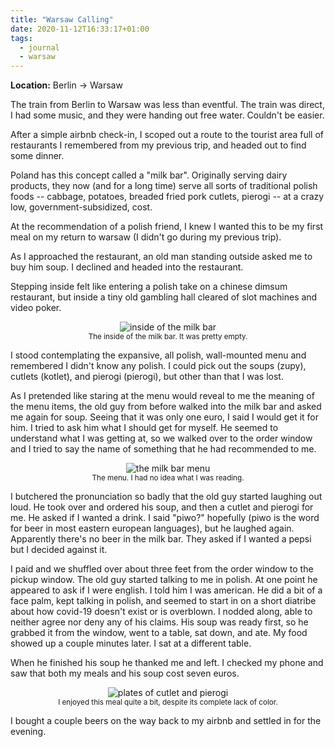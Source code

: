 ```yaml
---
title: "Warsaw Calling"
date: 2020-11-12T16:33:17+01:00
tags:
  - journal
  - warsaw
---
```


**Location:** Berlin -> Warsaw

The train from Berlin to Warsaw was less than eventful. The train was direct,
I had some music, and they were handing out free water. Couldn't be easier.

After a simple airbnb check-in, I scoped out a route to the tourist area full
of restaurants I remembered from my previous trip, and headed out to find
some dinner.

Poland has this concept called a "milk bar". Originally serving dairy
products, they now (and for a long time) serve all sorts of traditional
polish foods -- cabbage, potatoes, breaded fried pork cutlets, pierogi -- at
a crazy low, government-subsidized, cost.

At the recommendation of a polish friend, I knew I wanted this to be my first
meal on my return to warsaw (I didn't go during my previous trip).

As I approached the restaurant, an old man standing outside asked me to buy
him soup. I declined and headed into the restaurant.

Stepping inside felt like entering a polish take on a chinese dimsum
restaurant, but inside a tiny old gambling hall cleared of slot machines and
video poker.

<div style="text-align:center;">
<img style="max-width: 90%; width: auto; height: auto;" src="/images/warsaw_milk_bar.jpg" alt="inside of the milk bar">
<figcaption><small>The inside of the milk bar. It was pretty empty.</small></figcaption>
</div>

I stood contemplating the expansive, all polish, wall-mounted menu and
remembered I didn't know any polish. I could pick out the soups (zupy),
cutlets (kotlet), and pierogi (pierogi), but other than that I was lost.

As I pretended like staring at the menu would reveal to me the meaning of the
menu items, the old guy from before walked into the milk bar and asked me
again for soup. Seeing that it was only one euro, I said I would get it for
him. I tried to ask him what I should get for myself. He seemed to understand
what I was getting at, so we walked over to the order window and I tried to
say the name of something that he had recommended to me.

<div style="text-align:center;">
<img style="max-width: 90%; width: auto; height: auto;" src="/images/warsaw_milk_bar_menu.jpg" alt="the milk bar menu">
<figcaption><small>The menu. I had no idea what I was reading.</small></figcaption>
</div>

I butchered the pronunciation so badly that the old guy started laughing out
loud. He took over and ordered his soup, and then a cutlet and pierogi for
me. He asked if I wanted a drink. I said "piwo?" hopefully (piwo is the word
for beer in most eastern european languages), but he laughed again.
Apparently there's no beer in the milk bar. They asked if I wanted a pepsi
but I decided against it.

I paid and we shuffled over about three feet from the order window to the
pickup window. The old guy started talking to me in polish. At one point he
appeared to ask if I were english. I told him I was american. He did a bit of
a face palm, kept talking in polish, and seemed to start in on a short
diatribe about how covid-19 doesn't exist or is overblown. I nodded along,
able to neither agree nor deny any of his claims. His soup was ready first, so
he grabbed it from the window, went to a table, sat down, and ate. My food
showed up a couple minutes later. I sat at a different table.

When he finished his soup he thanked me and left. I checked my phone and saw
that both my meals and his soup cost seven euros.

<div style="text-align:center;">
<img style="max-width: 90%; width: auto; height: auto;" src="/images/warsaw_milk_bar_food.jpg" alt="plates of cutlet and pierogi">
<figcaption><small>I enjoyed this meal quite a bit, despite its complete lack of color.</small></figcaption>
</div>

I bought a couple beers on the way back to my airbnb and settled in for the
evening.
